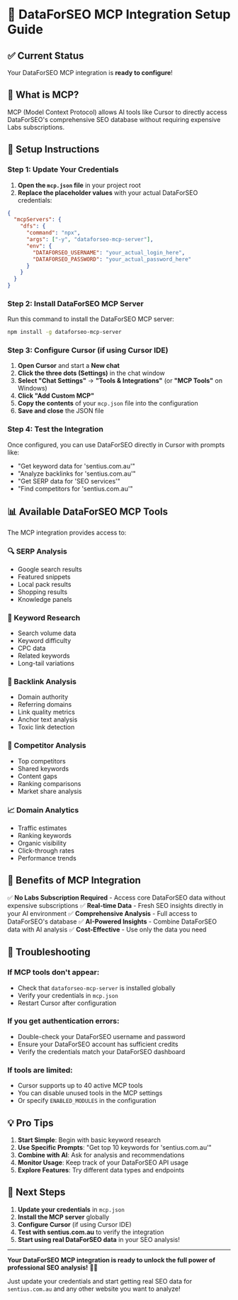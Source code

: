 # 🔗 DataForSEO MCP Integration Setup Guide

## ✅ **Current Status**
Your DataForSEO MCP integration is **ready to configure**! 

## 🎯 **What is MCP?**
MCP (Model Context Protocol) allows AI tools like Cursor to directly access DataForSEO's comprehensive SEO database without requiring expensive Labs subscriptions.

## 🚀 **Setup Instructions**

### **Step 1: Update Your Credentials**

1. **Open the `mcp.json` file** in your project root
2. **Replace the placeholder values** with your actual DataForSEO credentials:

```json
{
  "mcpServers": {
    "dfs": {
      "command": "npx",
      "args": ["-y", "dataforseo-mcp-server"],
      "env": {
        "DATAFORSEO_USERNAME": "your_actual_login_here",
        "DATAFORSEO_PASSWORD": "your_actual_password_here"
      }
    }
  }
}
```

### **Step 2: Install DataForSEO MCP Server**

Run this command to install the DataForSEO MCP server:

```bash
npm install -g dataforseo-mcp-server
```

### **Step 3: Configure Cursor (if using Cursor IDE)**

1. **Open Cursor** and start a **New chat**
2. **Click the three dots (Settings)** in the chat window
3. **Select "Chat Settings"** → **"Tools & Integrations"** (or **"MCP Tools"** on Windows)
4. **Click "Add Custom MCP"**
5. **Copy the contents** of your `mcp.json` file into the configuration
6. **Save and close** the JSON file

### **Step 4: Test the Integration**

Once configured, you can use DataForSEO directly in Cursor with prompts like:

- "Get keyword data for 'sentius.com.au'"
- "Analyze backlinks for 'sentius.com.au'"
- "Get SERP data for 'SEO services'"
- "Find competitors for 'sentius.com.au'"

## 📊 **Available DataForSEO MCP Tools**

The MCP integration provides access to:

### **🔍 SERP Analysis**
- Google search results
- Featured snippets
- Local pack results
- Shopping results
- Knowledge panels

### **🔑 Keyword Research**
- Search volume data
- Keyword difficulty
- CPC data
- Related keywords
- Long-tail variations

### **🔗 Backlink Analysis**
- Domain authority
- Referring domains
- Link quality metrics
- Anchor text analysis
- Toxic link detection

### **🏢 Competitor Analysis**
- Top competitors
- Shared keywords
- Content gaps
- Ranking comparisons
- Market share analysis

### **📈 Domain Analytics**
- Traffic estimates
- Ranking keywords
- Organic visibility
- Click-through rates
- Performance trends

## 🎉 **Benefits of MCP Integration**

✅ **No Labs Subscription Required** - Access core DataForSEO data without expensive subscriptions
✅ **Real-time Data** - Fresh SEO insights directly in your AI environment
✅ **Comprehensive Analysis** - Full access to DataForSEO's database
✅ **AI-Powered Insights** - Combine DataForSEO data with AI analysis
✅ **Cost-Effective** - Use only the data you need

## 🔧 **Troubleshooting**

### **If MCP tools don't appear:**
- Check that `dataforseo-mcp-server` is installed globally
- Verify your credentials in `mcp.json`
- Restart Cursor after configuration

### **If you get authentication errors:**
- Double-check your DataForSEO username and password
- Ensure your DataForSEO account has sufficient credits
- Verify the credentials match your DataForSEO dashboard

### **If tools are limited:**
- Cursor supports up to 40 active MCP tools
- You can disable unused tools in the MCP settings
- Or specify `ENABLED_MODULES` in the configuration

## 💡 **Pro Tips**

1. **Start Simple**: Begin with basic keyword research
2. **Use Specific Prompts**: "Get top 10 keywords for 'sentius.com.au'"
3. **Combine with AI**: Ask for analysis and recommendations
4. **Monitor Usage**: Keep track of your DataForSEO API usage
5. **Explore Features**: Try different data types and endpoints

## 🎯 **Next Steps**

1. **Update your credentials** in `mcp.json`
2. **Install the MCP server** globally
3. **Configure Cursor** (if using Cursor IDE)
4. **Test with sentius.com.au** to verify the integration
5. **Start using real DataForSEO data** in your SEO analysis!

---

**Your DataForSEO MCP integration is ready to unlock the full power of professional SEO analysis!** 🎉✨

Just update your credentials and start getting real SEO data for `sentius.com.au` and any other website you want to analyze!







